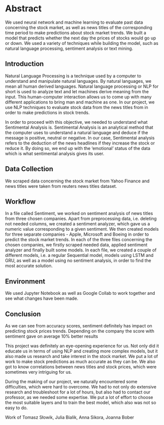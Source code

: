 
# Abstract
We used neural network and machine learning  to evaluate past data concerning the stock market, as well as news titles of the corresponding time period to make predictions about stock market trends. We built a model that predicts whether the next day the prices of stocks would go up or down. We used a variety of techniques while building the model, such as natural language processing, sentiment analysis or text mining.

## Introduction
Natural Language Processing is a technique used by a computer to understand and manipulate natural languages. By natural languages, we mean all human derived languages. Natural language processing or NLP for short is used to analyze text and let machines derive meaning from the input. This human-computer interaction allows us to come up with many different applications to bring man and machine as one. In our project,  we use NLP techniques to evaluate stock data from the news titles from in order to make predictions in stock trends.

In order to proceed with this objective, we needed to understand what Sentimental Analysis is. Sentimental Analysis is an analytical method that the computer uses to understand a natural language and deduce if the message is positive, neutral or negative. In our case, Sentimental analysis refers to the deduction of the news headlines if they increase the stock or reduce it. By doing so, we end up with the ‘emotional’ status of the data which is what sentimental analysis gives its user.

## Data Collection
We scraped data concerning the stock market from Yahoo Finance and news titles were taken from reuters news titles dataset. 

## Workflow
In a file called Sentiment, we worked on sentiment analysis of news titles from three chosen companies. Apart from preprocessing data, i.e. deleting not needed columns, we created a sentiment analyzer, which gave us a numeric value corresponding to a given sentiment. We then created models for three separate companies - Apple, Microsoft and Boeing in order to predict the stock market trends. In each of the three files concerning the chosen companies, we firstly scraped needed data, applied sentiment analyzer and finally built some models. In each file, we created a couple of different models, i.e. a regular Sequential model, models using LSTM and GRU, as well as a model using no sentiment analysis, in order to find the most accurate solution.

## Environment
We used Jupyter Notebook as well as Google Collab to work together and see what changes have been made.

## Conclusion
As we can see from accuracy scores, sentiment definitely has impact on predicting stock prices trends. Depending on the company the score with sentiment gave on average 10% better results

This project was definitely an eye-opening experience for us. Not only did it educate us in terms of using NLP and creating more complex models, but it also made us research and take interest in the stock market. We put a lot of work to make stock predictions as much accurate as they can be. We also got to know correlations between news titles and stock prices, which were sometimes very intriguing for us.

During the making of our project, we naturally encountered some difficulties, which were hard to overcome. We had to not only do extensive research and troubleshoot for a lot of hours, but also had to contact our professor, as we needed some expertise. We put a lot of effort to choose the most suitable layers and to train the best model, which also was not so easy to do.

Work of Tomasz Słowik, Julia Bialik, Anna Sikora, Joanna Bober
